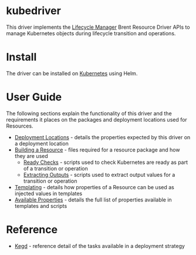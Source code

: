 # kubedriver

This driver implements the [Lifecycle Manager](http://servicelifecyclemanager.com/2.1.0/) Brent Resource Driver APIs to manage Kubernetes objects during lifecycle transition and operations.

# Install

The driver can be installed on [Kubernetes](install.md) using Helm.

# User Guide

The following sections explain the functionality of this driver and the requirements it places on the packages and deployment locations used for Resources.

- [Deployment Locations](user-guide/deployment-locations.md) - details the properties expected by this driver on a deployment location
- [Building a Resource](user-guide/building-a-resource.md) - files required for a resource package and how they are used
    - [Ready Checks](user-guide/ready-checks.md) - scripts used to check Kubernetes are ready as part of a transition or operation
    - [Extracting Outputs](user-guide/extracting-outputs.md) - scripts used to extract output values for a transition or operation
- [Templating](user-guide/templating.md) - details how properties of a Resource can be used as injected values in templates
- [Available Properties](user-guide/properties.md) - details the full list of properties available in templates and scripts

# Reference

- [Kegd](reference/kegd/index.md) - reference detail of the tasks available in a deployment strategy